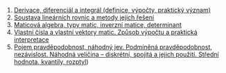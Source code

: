 1. [Derivace, diferenciál a integrál (definice, výpočty, praktický význam)](/1.Matematika/1.md)
2. [Soustava lineárních rovnic a metody jejich řešení](1.Matematika/2.md)
3. [Maticová algebra, typy matic, inverzní matice, determinant](1.Matematika/3.md)
4. [Vlastní čísla a vlastní vektory matic. Způsob výpočtu a praktická interpretace](1.Matematika/4.md)
6. [Pojem pravděpodobnost, náhodný jev. Podmíněná pravděpodobnost, nezávislost. Náhodná veličina – diskrétní, spojitá a jejich použití. Střední hodnota, kvantily, rozptyl](1.Matematika/5.md))